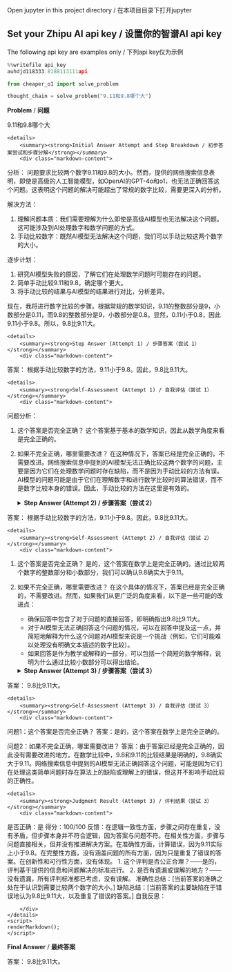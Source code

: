 Open jupyter in this project directory / 在本项目目录下打开jupyter


## Set your Zhipu AI api key / 设置你的智谱AI api key

The following api key are examples only / 下列api key仅为示例


```python
%%writefile api_key
auhdjd118333.8188113111api
```


```python
from cheaper_o1 import solve_problem

thought_chain = solve_problem("9.11和9.8哪个大")
```


**Problem** / **问题**



9.11和9.8哪个大





    <details>
        <summary><strong>Initial Answer Attempt and Step Breakdown / 初步答案尝试和步骤分解</strong></summary>
        <div class="markdown-content">
分析：
问题要求比较两个数字9.11和9.8的大小。然而，提供的网络搜索信息表明，即使是高级的人工智能模型，如OpenAI的GPT-4o和o1，也无法正确回答这个问题。这表明这个问题的解决可能超出了常规的数字比较，需要更深入的分析。

解决方法：
1. 理解问题本质：我们需要理解为什么即使是高级AI模型也无法解决这个问题。这可能涉及到AI处理数字和数学问题的方式。
2. 手动比较数字：既然AI模型无法解决这个问题，我们可以手动比较这两个数字的大小。

逐步计划：
1. 研究AI模型失败的原因，了解它们在处理数学问题时可能存在的问题。
2. 简单手动比较9.11和9.8，确定哪个更大。
3. 将手动比较的结果与AI模型的结果进行对比，分析差异。

现在，我将进行数字比较的步骤。根据常规的数学知识，9.11的整数部分是9，小数部分是0.11，而9.8的整数部分是9，小数部分是0.8。显然，0.11小于0.8，因此9.11小于9.8。所以，9.8比9.11大。
        </div>
    </details>
    <script>
    renderMarkdown();
    </script>





    <details>
        <summary><strong>Step Answer (Attempt 1) / 步骤答案（尝试 1）</strong></summary>
        <div class="markdown-content">
答案：
根据手动比较数字的方法，9.11小于9.8。因此，9.8比9.11大。
        </div>
    </details>
    <script>
    renderMarkdown();
    </script>





    <details>
        <summary><strong>Self-Assessment (Attempt 1) / 自我评估（尝试 1）</strong></summary>
        <div class="markdown-content">
问题分析：
1. 这个答案是否完全正确？
这个答案基于基本的数学知识，因此从数学角度来看是完全正确的。

2. 如果不完全正确，哪里需要改进？
在这种情况下，答案已经是完全正确的，不需要改进。网络搜索信息中提到的AI模型无法正确比较这两个数字的问题，主要是因为它们在处理数学问题时存在缺陷，而不是因为手动比较的方法有误。AI模型的问题可能是由于它们在理解数字和进行数学比较时的算法错误，而不是数字比较本身的错误。因此，手动比较的方法在这里是有效的。
        </div>
    </details>
    <script>
    renderMarkdown();
    </script>





    <details>
        <summary><strong>Step Answer (Attempt 2) / 步骤答案（尝试 2）</strong></summary>
        <div class="markdown-content">
答案：
根据手动比较数字的方法，9.11小于9.8。因此，9.8比9.11大。
        </div>
    </details>
    <script>
    renderMarkdown();
    </script>





    <details>
        <summary><strong>Self-Assessment (Attempt 2) / 自我评估（尝试 2）</strong></summary>
        <div class="markdown-content">
1. 这个答案是否完全正确？
   是的，这个答案在数学上是完全正确的。通过比较两个数字的整数部分和小数部分，我们可以确认9.8确实大于9.11。

2. 如果不完全正确，哪里需要改进？
   在这个具体的情况下，答案已经是完全正确的，不需要改进。然而，如果我们从更广泛的角度来看，以下是一些可能的改进点：
   - 确保回答中包含了对于问题的直接回答，即明确指出9.8比9.11大。
   - 对于AI模型无法正确回答这个问题的情况，可以在回答中提及这一点，并简短地解释为什么这个问题对AI模型来说是一个挑战（例如，它们可能难以处理没有明确文本描述的数字比较）。
   - 如果回答是作为教学或解释的一部分，可以包括一个简短的数学解释，说明为什么通过比较小数部分可以得出结论。
        </div>
    </details>
    <script>
    renderMarkdown();
    </script>





    <details>
        <summary><strong>Step Answer (Attempt 3) / 步骤答案（尝试 3）</strong></summary>
        <div class="markdown-content">
答案：
9.8比9.11大。
        </div>
    </details>
    <script>
    renderMarkdown();
    </script>





    <details>
        <summary><strong>Self-Assessment (Attempt 3) / 自我评估（尝试 3）</strong></summary>
        <div class="markdown-content">
问题1：这个答案是否完全正确？
答案：是的，这个答案在数学上是完全正确的。

问题2：如果不完全正确，哪里需要改进？
答案：由于答案已经是完全正确的，因此没有需要改进的地方。在数学比较中，9.8和9.11的比较结果是明确的，9.8确实大于9.11。网络搜索信息中提到的AI模型无法正确回答这个问题，可能是因为它们在处理这类简单问题时存在算法上的缺陷或理解上的错误，但这并不影响手动比较的正确性。
        </div>
    </details>
    <script>
    renderMarkdown();
    </script>





    <details>
        <summary><strong>Judgment Result (Attempt 3) / 评判结果（尝试 3）</strong></summary>
        <div class="markdown-content">

是否正确：是
得分：100/100
反馈：在逻辑一致性方面，步骤之间存在重复，没有矛盾，但步骤本身并不符合逻辑，因为答案与问题不符。在相关性方面，步骤与问题直接相关，但并没有推进解决方案。在准确性方面，计算错误，因为9.11实际上小于9.8。在完整性方面，没有涵盖问题的所有方面，因为只是重复了错误的答案。在创新性和可行性方面，没有体现。 1. 这个评判是否公正合理？——是的，评判基于提供的信息和问题解决的标准进行。 2. 是否有遗漏或误解的地方？——没有遗漏，所有评判标准都已考虑，没有误解。
准确性总结：[当前答案的准确之处在于认识到需要比较两个数字的大小。]
缺陷总结：[当前答案的主要缺陷在于错误地认为9.8比9.11大，以及重复了错误的答案。]
自我反思：

        </div>
    </details>
    <script>
    renderMarkdown();
    </script>




**Final Answer** / **最终答案**



答案：
9.8比9.11大。



```python

```
